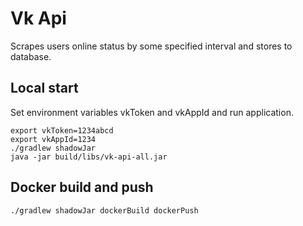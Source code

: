 # Vk Api

Scrapes users online status by some specified interval and stores to database.

## Local start
Set environment variables vkToken and vkAppId and run application.
```shell script
export vkToken=1234abcd
export vkAppId=1234
./gradlew shadowJar
java -jar build/libs/vk-api-all.jar
```

## Docker build and push
```shell script
./gradlew shadowJar dockerBuild dockerPush
```